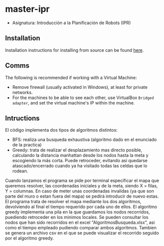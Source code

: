# master-ipr

- Asignatura: Introducción a la Planificación de Robots (IPR)

## Installation

Installation instructions for installing from source can be found [here](doc/master-ipr-install.md).

## Comms

The following is recommended if working with a Virtual Machine:
- Remove firewall (usually activated in Windows), at least for private networks.
- For the machines to be able to see each other, use VirtualBox `Bridged adapter`, and set the virtual machine's IP within the machine.

## Intructions 
El código implementa dos tipos de algoritmos distintos:
- BFS: realiza una busqueda exhaustiva (algoritmo dado en el enunciado de la practica)
- Greedy: trata de realizar el desplazamiento mas directo posible, calculando la distancia manhattan desde los nodos hasta la meta y escogiendo la más corta. Puede retroceder, evitando asi quedarse atascado/encerrado cuando ya ha visitado todas las celdas que lo rodean.

Cuando lanzamos el programa se pide por terminal especificar el mapa que queremos resolver, las coordenadas iniciales y de la meta, siendo X = filas, Y = columnas. 
En caso de meter unas coordenadas invalidas (ya que son parte del muro o estan fuera del mapa) se pedirá introducir de nuevo estas.
El programa trata de resolver el mapa mediante los dos algoritmos, devolviendo al final el tiempo requerido por cada uno de ellos.
El algoritmo greedy implementa una pila en la que guardamos los nodos recorridos, puediendo retroceder en los minimos locales.
Se pueden consultar los nodos que han sido recorridos en el excel "AlgoritmosBusqueda.xlsx", asi como el tiempo empleado pudiendo comparar ambos algoritmos.
Tambien se genera un archivo csv en el que se puede visualizar el recorrido seguido por el algoritmo greedy.
